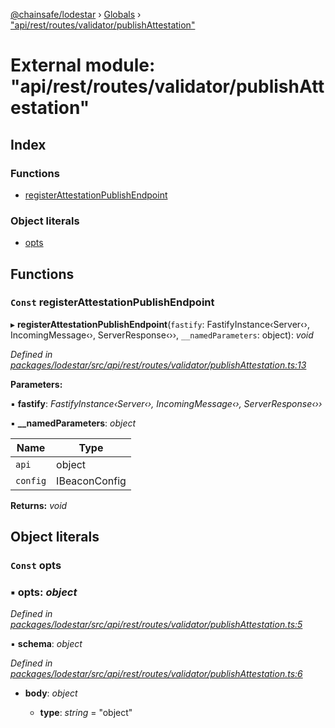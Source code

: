 [@chainsafe/lodestar](../README.md) › [Globals](../globals.md) › ["api/rest/routes/validator/publishAttestation"](_api_rest_routes_validator_publishattestation_.md)

# External module: "api/rest/routes/validator/publishAttestation"

## Index

### Functions

* [registerAttestationPublishEndpoint](_api_rest_routes_validator_publishattestation_.md#const-registerattestationpublishendpoint)

### Object literals

* [opts](_api_rest_routes_validator_publishattestation_.md#const-opts)

## Functions

### `Const` registerAttestationPublishEndpoint

▸ **registerAttestationPublishEndpoint**(`fastify`: FastifyInstance‹Server‹›, IncomingMessage‹›, ServerResponse‹››, `__namedParameters`: object): *void*

*Defined in [packages/lodestar/src/api/rest/routes/validator/publishAttestation.ts:13](https://github.com/ChainSafe/lodestar/blob/2fb982b/packages/lodestar/src/api/rest/routes/validator/publishAttestation.ts#L13)*

**Parameters:**

▪ **fastify**: *FastifyInstance‹Server‹›, IncomingMessage‹›, ServerResponse‹››*

▪ **__namedParameters**: *object*

Name | Type |
------ | ------ |
`api` | object |
`config` | IBeaconConfig |

**Returns:** *void*

## Object literals

### `Const` opts

### ▪ **opts**: *object*

*Defined in [packages/lodestar/src/api/rest/routes/validator/publishAttestation.ts:5](https://github.com/ChainSafe/lodestar/blob/2fb982b/packages/lodestar/src/api/rest/routes/validator/publishAttestation.ts#L5)*

▪ **schema**: *object*

*Defined in [packages/lodestar/src/api/rest/routes/validator/publishAttestation.ts:6](https://github.com/ChainSafe/lodestar/blob/2fb982b/packages/lodestar/src/api/rest/routes/validator/publishAttestation.ts#L6)*

* **body**: *object*

  * **type**: *string* = "object"
